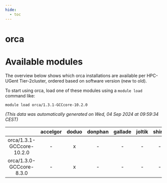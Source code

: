 ```yaml
---
hide:
  - toc
---
```


orca
====

# Available modules


The overview below shows which orca installations are available per HPC-UGent Tier-2cluster, ordered based on software version (new to old).

To start using orca, load one of these modules using a `module load` command like:

```shell
module load orca/1.3.1-GCCcore-10.2.0
```

*(This data was automatically generated on Wed, 04 Sep 2024 at 09:59:34 CEST)*  

| |accelgor|doduo|donphan|gallade|joltik|shinx|skitty|
| :---: | :---: | :---: | :---: | :---: | :---: | :---: | :---: |
|orca/1.3.1-GCCcore-10.2.0|-|x|-|-|-|-|-|
|orca/1.3.0-GCCcore-8.3.0|-|x|-|-|-|-|-|

